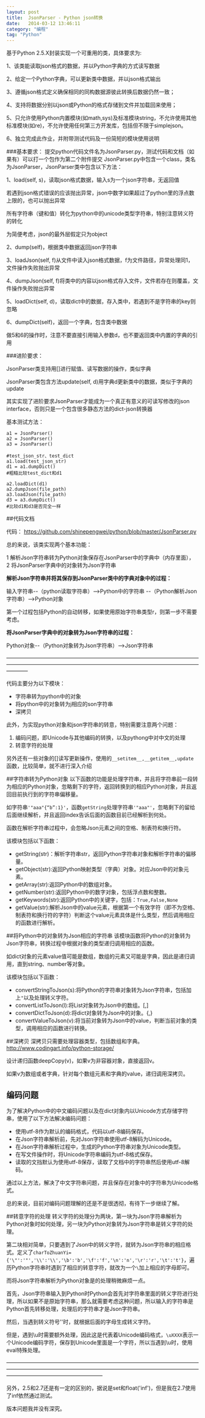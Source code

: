 ```yaml
---
layout: post
title:  JsonParser - Python json转换
date:   2014-03-12 13:46:11
category: "编程"
tag: "Python"
---
```


基于Python 2.5.X封装实现一个可重用的类，具体要求为:

1、该类能读取json格式的数据，并以Python字典的方式读写数据

2、给定一个Python字典，可以更新类中数据，并以json格式输出

3、遵循json格式定义确保相同的同构数据源彼此转换后数据仍然一致；

4、支持将数据分别以json或Python的格式存储到文件并加载回来使用；

5、只允许使用Python内置模块(如math,sys)及标准模块string，不允许使用其他标准模块(如re)，不允许使用任何第三方开发库，包括但不限于simplejson。

6、独立完成此作业，并附带测试代码及一份简短的模块使用说明

###基本要求：
提交python代码文件名为JsonParser.py，测试代码和文档（如果有）可以打一个包作为第二个附件提交
JsonParser.py中包含一个class，类名为JsonParser，JsonParser类中包含以下方法：

1、load(self, s)，读取json格式数据，输入s为一个json字符串，无返回值

若遇到json格式错误的应该抛出异常，json中数字如果超过了python里的浮点数上限的，也可以抛出异常

所有字符串（键和值）转化为python中的unicode类型字符串，特别注意转义符的转化

为简便考虑，json的最外层假定只为object

2、dump(self)，根据类中数据返回json字符串

3、loadJson(self, f)从文件中读入json格式数据，f为文件路径，异常处理同1，文件操作失败抛出异常

4、dumpJson(self, f)将类中的内容以json格式存入文件，文件若存在则覆盖，文件操作失败抛出异常

5、loadDict(self, d)，读取dict中的数据，存入类中，若遇到不是字符串的key则忽略

6、dumpDict(self)，返回一个字典，包含类中数据

做5和6的操作时，注意不要直接引用输入参数d，也不要返回类中内置的字典的引用

###进阶要求：

JsonParser类支持用[]进行赋值、读写数据的操作，类似字典

JsonParser类包含方法update(self, d)用字典d更新类中的数据，类似于字典的update

其实实现了进阶要求JsonParser才能成为一个真正有意义的可读写修改的json interface，否则只是一个包含很多静态方法的dict-json转换器

基本测试方法：

```
a1 = JsonParser()
a2 = JsonParser()
a3 = JsonParser()

#test_json_str、test_dict
a1.load(test_json_str)
d1 = a1.dumpDict()
#粗糙比较test_dict和d1

a2.loadDict(d1)
a2.dumpJson(file_path)
a3.loadJson(file_path)
d3 = a3.dumpDict()
#比较d1和d3是否完全一样
```

##代码文档

代码：
https://github.com/shinepengwei/python/blob/master/JsonParser.py


总的来说，该类实现两个基本功能：

1 解析Json字符串转为Python对象保存在JsonParser中的字典中（内存里面），
2 将JsonParser字典中的对象转为Json字符串


**解析Json字符串并将其保存到JsonParser类中的字典对象中的过程：**

输入字符串--（python读取字符串）-->Python中的字符串
--（Python解析Json字符串）-->Python对象


第一个过程包括Python的自动转移，如果使用原始字符串类型r，则第一步不需要考虑。


**将JsonParser字典中的对象转为Json字符串的过程：**

Python对象--（Python对象转为Json字符串）-->Json字符串


————————————————————————————————————————————————————————————————————————————


代码主要分为以下模块：

- 字符串转为python中的对象
- 将python中的对象转为j相应的son字符串
- 深拷贝


此外，为实现python对象和json字符串的转意，特别需要注意两个问题：
1. 编码问题，即Unicode与其他编码的转换，以及pythong中对中文的处理
2. 转意字符的处理


另外还有一些对象的[]读写更新操作，使用的`__setitem__,__getitem__,update`函数，比较简单，就不进行深入介绍

##字符串转为Python对象
以下函数的功能是处理字符串，并且将字符串前一段转为相应的Python对象，忽略剩下的字符，返回转换到的相应Python对象，并且返回目前执行到的字符串偏移量。


如字符串`'"aaa"{“b”:1}'`，函数`getString`处理字符串`'"aaa"'`，忽略剩下的留给后面继续解析，并且返回index告诉后面的函数目前已经解析到何处。

函数在解析字符串过程中，会忽略Json元素之间的空格、制表符和换行符。

该模块包括以下函数：

- getString(str)：解析字符串str，返回Python字符串对象和解析字符串的偏移量。
- getObject(str):返回Python映射类型（字典）对象。对应Json中的对象元素。
- getArray(str):返回Python中的数组对象。
- getNumber(str):返回Python中的数字对象，包括浮点数和整数。
- getKeywords(str):返回Python中的关键字，包括：`True,False,None`
- getValue(str):解析Json中的value元素，根据第一个有效字符（即不为空格、制表符和换行符的字符）判断这个value元素具体是什么类型，然后调用相应的函数进行解析。


##将Python中的对象转为Json相应的字符串
该模块函数将Python的对象转为Json字符串，转换过程中根据对象的类型递归调用相应的函数。

如dict对象的元素value值可能是数组，数组的元素又可能是字典，因此是递归调用，直到string、number等对象。

该模块包括以下函数：

- convertStringToJson(s):将Python的字符串对象转为Json字符串，包括加上`"`以及处理转义字符。
- convertListToJson(l):将List对象转为Json中的数组。[,]
- convertDictToJson(d):将dict对象转为Json中的对象。{,}
- convertValueToJson(v):将当前对象转为Json中的value，判断当前对象的类型，调用相应的函数进行转换。

##深拷贝
深拷贝只需要处理容器类型，包括数组和字典。
http://www.codingart.info/python-storage/

设计递归函数deepCopy(v)，如果v为非容器对象，直接返回v。

如果v为数组或者字典，针对每个数组元素和字典的value，递归调用深拷贝。

## 编码问题
为了解决Python中的中文编码问题以及在dict对象内以Unicode方式存储字符串，使用了以下方法解决编码问题：

- 使用utf-8作为默认的编码格式，代码以utf-8编码保存。
- 在Json字符串解析前，先对Json字符串使用utf-8解码为Unicode。
- 在Json字符串解析过程中，生成的Python字符串对象为Unicode类型。
- 在写文件操作时，将Unicode字符串编码为utf-8格式保存。
- 读取的文挡默认为使用utf-8保存，读取了文档中的字符串然后使用utf-8解码。


通过以上方法，解决了中文字符串问题，并且保存在对象中的字符串为Unicode格式。

总的来说，目前对编码问题理解的还是不是很透彻，有待下一步继续了解。

##转意字符的处理
转义字符的处理分为两块，第一块为Json字符串解析为Python对象时如何处理，另一块为Python对象转为Json字符串是转义字符的处理。

第二块相对简单，只要遇到了Json中的转义字符，就转为Json字符串的相应格式。定义了`charToZhuanYi={'\"':'"','\\':'\\','\b':'b','\f':'f','\n':'n','\r':'r','\t':'t'}`，遍历Python字符串时遇到了相应的转意字符，就改为一个`\`加上相应的字母即可。

而将Json字符串解析为Python对象是的处理稍微麻烦一点。

首先，Json字符串输入到Python时Python会首先对字符串里面的转义字符进行处理，所以如果不是原始字符串，那么就需要考虑这种问题，所以输入的字符串是Python首先转移处理，处理后的字符串才是Json字符串。

然后，当遇到转义符号'\'时，就根据后面的字母生成转义字符。

但是，遇到\u时需要额外处理，因此这是代表着Unicode编码格式，`\uXXXX`表示一个Unicode编码字符，保存到Unicode里面是一个字符，所以当遇到\u时，使用eval特殊处理。

——————————————————————————————————————————————————————————————————————————————————————————

另外，2.5和2.7还是有一定的区别的，据说是set和float('inf')，但是我在2.7使用了inf依然通过测试。

版本问题我并没有深究。







